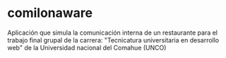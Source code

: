 # comilonaware

Aplicación que simula la comunicación interna de un restaurante para el trabajo final grupal de la carrera: "Tecnicatura universitaria en desarrollo web" de la Universidad nacional del Comahue (UNCO)
